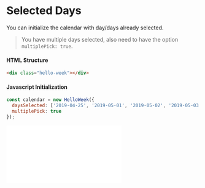 # Selected Days

You can initialize the calendar with day/days already selected.

> You have multiple days selected, also need to have the option `multiplePick: true`.

#### HTML Structure

```html
<div class="hello-week"></div>
```

#### Javascript Initialization

```js
const calendar = new HelloWeek({
  daysSelected: ['2019-04-25', '2019-05-01', '2019-05-02', '2019-05-03'],
  multiplePick: true
});
```

<iframe
    src="docs/demos/00-selected-days.html"
    frameborder="no"
    allowfullscreen="allowfullscreen">
</iframe>
